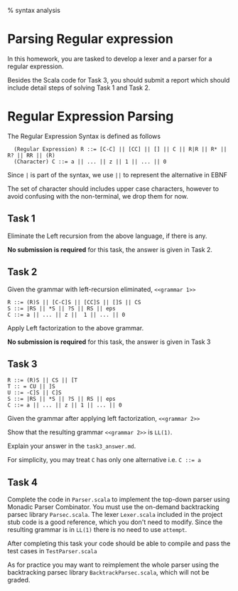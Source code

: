 % syntax analysis

# Parsing Regular expression 
In this homework, you are tasked to develop a lexer and a parser for a regular expression. 

Besides the Scala code for Task 3, you should submit a report which should include detail steps of solving Task 1 and Task 2.


# Regular Expression Parsing

The Regular Expression Syntax is defined as follows 

```
  (Regular Expression) R ::= [C-C] || [CC] || [] || C || R|R || R* || R? || RR || (R) 
  (Character) C ::= a || ... || z || 1 || ... || 0
```

Since `|` is part of the syntax, we use `||` to represent the alternative in EBNF

The set of character should includes upper case characters, however to avoid confusing with the non-terminal, we drop them for now.

## Task 1

Eliminate the Left recursion from the above language, if there is any.

**No submission is required** for this task, the answer is given in Task 2.

## Task 2

Given the grammar with left-recursion eliminated, `<<grammar 1>>`

```
R ::= (R)S || [C-C]S || [CC]S || []S || CS 
S ::= |RS || *S || ?S || RS || eps 
C ::= a || ... || z ||  1 || ... || 0
```

Apply Left factorization to the above grammar.

**No submission is required** for this task, the answer is given in Task 3

## Task 3 

```
R ::= (R)S || CS || [T 
T :: = CU || ]S 
U ::= -C]S || C]S
S ::= |RS || *S || ?S || RS || eps 
C ::= a || ... || z || 1 || ... || 0 
```

Given the grammar after applying left factorization, `<<grammar 2>>`

Show that the resulting grammar `<<grammar 2>>` is `LL(1)`.

Explain your answer in the `task3_answer.md`. 

For simplicity, you may treat `C` has only one alternative i.e. `C ::= a`

## Task 4

Complete the code in `Parser.scala` to implement the top-down parser using Monadic Parser Combinator.  You must use the on-demand backtracking parsec library `Parsec.scala`.
The lexer `Lexer.scala` included in the project stub code is a good reference, which you don't need to modify. Since the resulting grammar is in `LL(1)` there is no need to use `attempt`.

After completing this task your code should be able to compile and pass the test cases in `TestParser.scala`

As for practice you may want to reimplement the whole parser using the backtracking parsec library `BacktrackParsec.scala`, which will not be graded.
